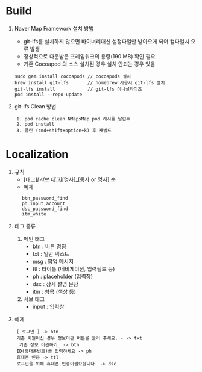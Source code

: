 #  Build

1. Naver Map Framework 설치 방법 

    - git-lfs를 설치하지 않으면 바이너리대신 설정파일만 받아오게 되어 컴파일시 오류 발생
    - 정상적으로 다운받은 프레임워크의 용량(190 MB) 확인 필요 
    - 기존 Cocoapod 의 소스 설치된 경우 설치 안되는 경우 있음 
    
    ```
    sudo gem install cocoapods // cocoapods 설치
    brew install git-lfs       // homebrew 사용시 git-lfs 설치
    git-lfs install            // git-lfs 이니셜라이즈
    pod install --repo-update
    ```

2. git-lfs Clean 방법
```
    1. pod cache clean NMapsMap pod 캐시를 날린후
    2. pod install
    3. 클린 (cmd+shift+option+k) 후 재빌드 
```

# Localization


1.  규칙
    - [태그]_[서브 태그]_[명사]_[동사 or 명사] 순
    - 예제 
```
	  btn_password_find
	  ph_input_account
	  dsc_password_find
	  itm_white
```  


2. 태그 종류
    1. 메인 태그
        -  btn : 버튼 명칭
        -  txt : 일반 텍스트
        -  msg : 팝업 메시지
        -  ttl : 타이틀 (네비게이션, 입력필드 등)
        -  ph : placeholder (입력창)
        -  dsc : 상세 설명 문장
        -  itm : 항목 (색상 등)
    2. 서브 태그
        - input : 입력창
  
    
3.  예제
``` 
    [ 로그인 ] -> btn
    기존 회원이신 경우 정보이관 버튼을 눌러 주세요. - -> txt
    _기존 정보 이관하기_ -> btn
    ID(휴대폰번호)를 입력하세요 -> ph
    휴대폰 인증 -> ttl
    로그인을 위해 휴대폰 인증이필요합니다. -> dsc
``` 